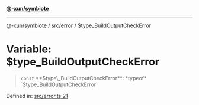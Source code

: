 [**@-xun/symbiote**](../../../README.md)

***

[@-xun/symbiote](../../../README.md) / [src/error](../README.md) / $type\_BuildOutputCheckError

# Variable: $type\_BuildOutputCheckError

> `const` **$type\_BuildOutputCheckError**: *typeof* `$type_BuildOutputCheckError`

Defined in: [src/error.ts:21](https://github.com/Xunnamius/symbiote/blob/beb889fb40f0cd320367d5f94d02e29b1efb13ab/src/error.ts#L21)
